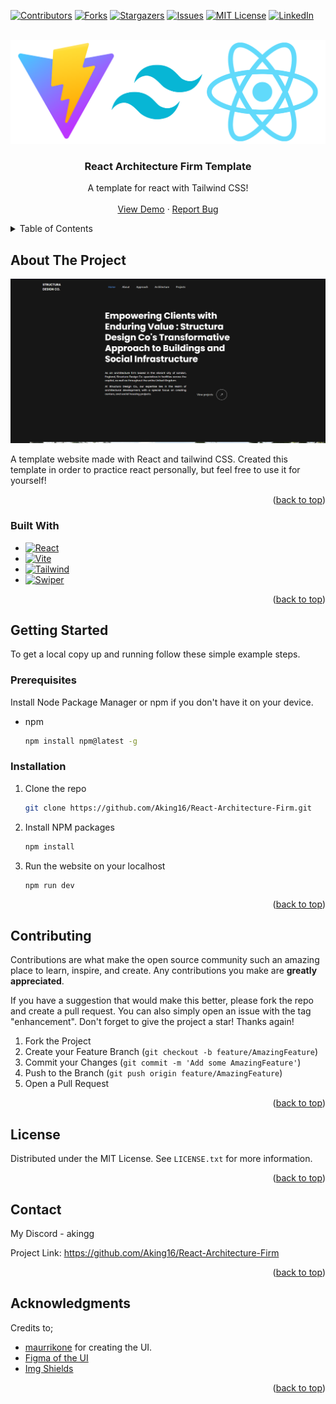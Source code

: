 <a name="readme-top"></a>

[![Contributors][contributors-shield]][contributors-url]
[![Forks][forks-shield]][forks-url]
[![Stargazers][stars-shield]][stars-url]
[![Issues][issues-shield]][issues-url]
[![MIT License][license-shield]][license-url]
[![LinkedIn][linkedin-shield]][linkedin-url]

<br />
<div align="center">
  <a href="https://github.com/Aking16/React-Architecture-Firm">
    <img src="thumbnail.png" alt="Logo">
  </a>

  <h3 align="center">React Architecture Firm Template</h3>

  <p align="center">
    A template for react with Tailwind CSS!
    <br />
    <br />
    <a href="https://github.com/othneildrew/Best-README-Template">View Demo</a>
    ·
    <a href="https://github.com/othneildrew/Best-README-Template/issues">Report Bug</a>    
  </p>
</div>



<details>
  <summary>Table of Contents</summary>
  <ol>
    <li>
      <a href="#about-the-project">About The Project</a>
      <ul>
        <li><a href="#built-with">Built With</a></li>
      </ul>
    </li>
    <li>
      <a href="#getting-started">Getting Started</a>
      <ul>
        <li><a href="#prerequisites">Prerequisites</a></li>
        <li><a href="#installation">Installation</a></li>
      </ul>
    </li>
    <li><a href="#contributing">Contributing</a></li>
    <li><a href="#license">License</a></li>
    <li><a href="#contact">Contact</a></li>
    <li><a href="#acknowledgments">Acknowledgments</a></li>
  </ol>
</details>


## About The Project

[![Website Screen Shot][website-screenshot]](https://example.com)

A template website made with React and tailwind CSS. Created this template in order to practice react personally, but feel free to use it for yourself! 
<p align="right">(<a href="#readme-top">back to top</a>)</p>



### Built With

* [![React][React.js]][React-url]
* [![Vite][Vite.js]][Vite-url]
* [![Tailwind][Tailwind.css]][Tailwind-url]
* [![Swiper][Swiper.js]][Swiper-url]

<p align="right">(<a href="#readme-top">back to top</a>)</p>



<!-- GETTING STARTED -->
## Getting Started

To get a local copy up and running follow these simple example steps.

### Prerequisites

Install Node Package Manager or npm if you don't have it on your device.
* npm
  ```sh
  npm install npm@latest -g
  ```


### Installation

1. Clone the repo
   ```sh
   git clone https://github.com/Aking16/React-Architecture-Firm.git
   ```
2. Install NPM packages
   ```sh
   npm install
   ```
3. Run the website on your localhost
   ```sh
   npm run dev
   ```

<p align="right">(<a href="#readme-top">back to top</a>)</p>




## Contributing

Contributions are what make the open source community such an amazing place to learn, inspire, and create. Any contributions you make are **greatly appreciated**.

If you have a suggestion that would make this better, please fork the repo and create a pull request. You can also simply open an issue with the tag "enhancement".
Don't forget to give the project a star! Thanks again!

1. Fork the Project
2. Create your Feature Branch (`git checkout -b feature/AmazingFeature`)
3. Commit your Changes (`git commit -m 'Add some AmazingFeature'`)
4. Push to the Branch (`git push origin feature/AmazingFeature`)
5. Open a Pull Request

<p align="right">(<a href="#readme-top">back to top</a>)</p>



<!-- LICENSE -->
## License

Distributed under the MIT License. See `LICENSE.txt` for more information.

<p align="right">(<a href="#readme-top">back to top</a>)</p>



## Contact

My Discord - akingg

Project Link: https://github.com/Aking16/React-Architecture-Firm

<p align="right">(<a href="#readme-top">back to top</a>)</p>



## Acknowledgments

Credits to;

* [maurrikone](https://www.figma.com/@maurrikone) for creating the UI.
* [Figma of the UI](https://www.figma.com/community/file/1253016644714612289)
* [Img Shields](https://shields.io)

<p align="right">(<a href="#readme-top">back to top</a>)</p>



<!-- MARKDOWN LINKS & IMAGES -->
<!-- https://www.markdownguide.org/basic-syntax/#reference-style-links -->
[contributors-shield]: https://img.shields.io/github/contributors/Aking16/React-Architecture-Firm.svg?style=for-the-badge
[contributors-url]: https://github.com/Aking16/React-Architecture-Firm/graphs/contributors
[forks-shield]: https://img.shields.io/github/forks/Aking16/React-Architecture-Firm.svg?style=for-the-badge
[forks-url]: https://github.com/Aking16/React-Architecture-Firm/network/members
[stars-shield]: https://img.shields.io/github/stars/Aking16/React-Architecture-Firm.svg?style=for-the-badge
[stars-url]: https://github.com/Aking16/React-Architecture-Firm/stargazers
[issues-shield]: https://img.shields.io/github/issues/Aking16/React-Architecture-Firm.svg?style=for-the-badge
[issues-url]: https://github.com/Aking16/React-Architecture-Firm/issues
[license-shield]: https://img.shields.io/github/license/Aking16/React-Architecture-Firm.svg?style=for-the-badge
[license-url]: https://github.com/Aking16/React-Architecture-Firm/blob/master/LICENSE.txt
[linkedin-shield]: https://img.shields.io/badge/-LinkedIn-black.svg?style=for-the-badge&logo=linkedin&colorB=555
[linkedin-url]: https://www.linkedin.com/in/amirhossein-amiri016/
[website-screenshot]: preview.png
[React.js]: https://img.shields.io/badge/React-61DAFB?style=for-the-badge&logo=react&logoColor=black
[React-url]: https://reactjs.org/
[Tailwind.css]: https://img.shields.io/badge/TailwindCss-06B6D4?style=for-the-badge&logo=tailwindcss&logoColor=white
[Tailwind-url]: https://tailwindcss.com
[Vite.js]: https://img.shields.io/badge/-Vite-646CFF?style=for-the-badge&logo=vite&logoColor=white
[Vite-url]: https://vitejs.dev
[Swiper.js]: https://img.shields.io/badge/-swiper-6332F6?style=for-the-badge&logo=swiper&logoColor=white
[Swiper-url]: https://swiperjs.com/react
